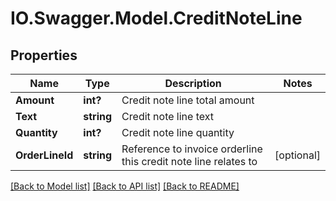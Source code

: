# IO.Swagger.Model.CreditNoteLine
## Properties

Name | Type | Description | Notes
------------ | ------------- | ------------- | -------------
**Amount** | **int?** | Credit note line total amount | 
**Text** | **string** | Credit note line text | 
**Quantity** | **int?** | Credit note line quantity | 
**OrderLineId** | **string** | Reference to invoice orderline this credit note line relates to | [optional] 

[[Back to Model list]](../README.md#documentation-for-models) [[Back to API list]](../README.md#documentation-for-api-endpoints) [[Back to README]](../README.md)

